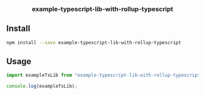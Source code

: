 <h3 align="center">
  example-typescript-lib-with-rollup-typescript
</h3>

<p align="center">
</p>

## Install

```bash
npm install --save example-typescript-lib-with-rollup-typescript
```

## Usage

```js
import exampleTsLib from "example-typescript-lib-with-rollup-typescript";

console.log(exampleTsLib);
```
